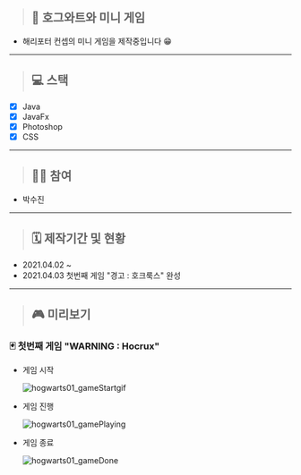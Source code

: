 > ## 🏰 호그와트와 미니 게임
- 해리포터 컨셉의 미니 게임을 제작중입니다 😁
___
> ## 💻 스택
- [x] Java
- [x] JavaFx
- [x] Photoshop
- [x] CSS
___
> ## 🙋‍♀️ 참여
- 박수진
___
> ## 🗓 제작기간 및 현황
- 2021.04.02 ~
- 2021.04.03 첫번째 게임 "경고 : 호크룩스" 완성
___
> ## 🎮 미리보기
### 🃏 첫번째 게임 "WARNING : Hocrux"
- 게임 시작

   ![hogwarts01_gameStartgif](https://user-images.githubusercontent.com/76279992/113436418-a484dd80-941f-11eb-9f68-29568bf0a922.gif)

- 게임 진행

   ![hogwarts01_gamePlaying](https://user-images.githubusercontent.com/76279992/113435818-88347100-941e-11eb-9d68-559cdb6fe9c7.gif)

- 게임 종료

   ![hogwarts01_gameDone](https://user-images.githubusercontent.com/76279992/113435814-87034400-941e-11eb-85c4-c71872dcb179.gif)

